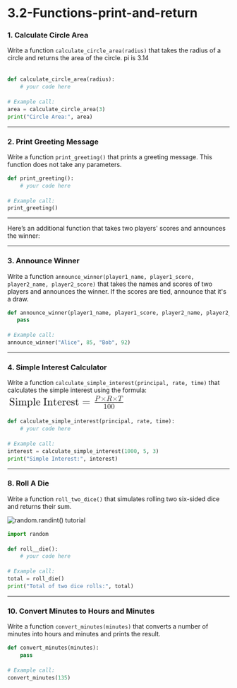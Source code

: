 # 3.2-Functions-print-and-return


### 1. **Calculate Circle Area**
Write a function `calculate_circle_area(radius)` that takes the radius of a circle and returns the area of the circle. pi is 3.14

```python

def calculate_circle_area(radius):
    # your code here

# Example call:
area = calculate_circle_area(3)
print("Circle Area:", area)
```

---

### 2. **Print Greeting Message**
Write a function `print_greeting()` that prints a greeting message. This function does not take any parameters.

```python
def print_greeting():
    # your code here

# Example call:
print_greeting()
```

---

Here’s an additional function that takes two players' scores and announces the winner:

---

### 3. **Announce Winner**
Write a function `announce_winner(player1_name, player1_score, player2_name, player2_score)` that takes the names and scores of two players and announces the winner. If the scores are tied, announce that it's a draw.

```python
def announce_winner(player1_name, player1_score, player2_name, player2_score):
   pass

# Example call:
announce_winner("Alice", 85, "Bob", 92)
```


---

### 4. **Simple Interest Calculator**
Write a function `calculate_simple_interest(principal, rate, time)` that calculates the simple interest using the formula:  
![Simple Interest](interest.png)

```python
def calculate_simple_interest(principal, rate, time):
    # your code here

# Example call:
interest = calculate_simple_interest(1000, 5, 3)
print("Simple Interest:", interest)
```

---

### 8. **Roll A Die**
Write a function `roll_two_dice()` that simulates rolling two six-sided dice and returns their sum.

![random.randint() tutorial](https://www.w3schools.com/python/ref_random_randint.asp)

```python
import random

def roll__die():
    # your code here

# Example call:
total = roll_die()
print("Total of two dice rolls:", total)
```

---

### 10. **Convert Minutes to Hours and Minutes**
Write a function `convert_minutes(minutes)` that converts a number of minutes into hours and minutes and prints the result.

```python
def convert_minutes(minutes):
    pass

# Example call:
convert_minutes(135)
```

